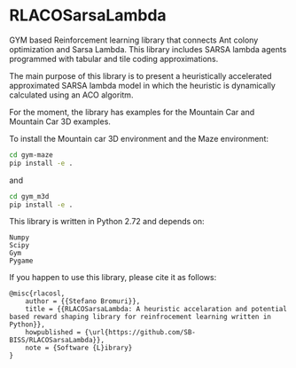 # RLACOSarsaLambda
GYM based Reinforcement learning library that connects Ant colony optimization and Sarsa Lambda.
This library includes SARSA lambda agents programmed with tabular and tile coding approximations.

The main purpose of this library is to present a heuristically accelerated approximated SARSA lambda
model in which the heuristic is dynamically calculated using an ACO algoritm. 

For the moment, the library has examples for the Mountain Car and Mountain Car 3D examples.

To install the Mountain car 3D environment and the Maze environment:

```bash
cd gym-maze
pip install -e .
```

and

```bash
cd gym_m3d
pip install -e .
```

This library is written in Python 2.72 and depends on:

```
Numpy
Scipy
Gym
Pygame
```

If you happen to use this library, please cite it as follows: 

```
@misc{rlacosl,
    author = {{Stefano Bromuri}},
    title = {{RLACOSarsaLambda: A heuristic accelaration and potential based reward shaping library for reinfrocement learning written in Python}},
    howpublished = {\url{https://github.com/SB-BISS/RLACOSarsaLambda}},
    note = {Software {L}ibrary}
}
```